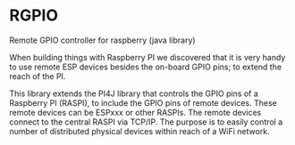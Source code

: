 # RGPIO
Remote GPIO controller for raspberry (java library)

When building things with Raspberry PI we discovered that it is very handy to use remote ESP devices besides 
the on-board GPIO pins; to extend the reach of the PI.

This library extends the PI4J library that controls the GPIO pins of a Raspberry PI (RASPI), 
to include the GPIO pins of remote devices. These remote devices can be ESPxxx or other RASPIs. 
The remote devices connect to the central RASPI via TCP/IP. 
The purpose is to easily control a number of distributed physical devices within reach of a WiFi network.
